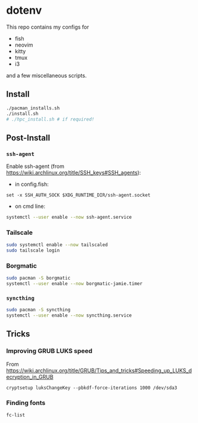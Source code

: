 # dotenv

This repo contains my configs for
- fish
- neovim
- kitty
- tmux
- i3

and a few miscellaneous scripts.

## Install

```bash
./pacman_installs.sh
./install.sh
# ./hpc_install.sh # if required!
```

## Post-Install

### `ssh-agent`

Enable ssh-agent (from <https://wiki.archlinux.org/title/SSH_keys#SSH_agents>):

- in config.fish:

```fish
set -x SSH_AUTH_SOCK $XDG_RUNTIME_DIR/ssh-agent.socket
```

- on cmd line:

```bash
systemctl --user enable --now ssh-agent.service
```

### Tailscale

```bash
sudo systemctl enable --now tailscaled
sudo tailscale login
```

### Borgmatic

```bash
sudo pacman -S borgmatic
systemctl --user enable --now borgmatic-jamie.timer
```

### `syncthing`

```bash
sudo pacman -S syncthing
systemctl --user enable --now syncthing.service
```

## Tricks

### Improving GRUB LUKS speed

From <https://wiki.archlinux.org/title/GRUB/Tips_and_tricks#Speeding_up_LUKS_decryption_in_GRUB>

```
cryptsetup luksChangeKey --pbkdf-force-iterations 1000 /dev/sda3
```

### Finding fonts

`fc-list`
